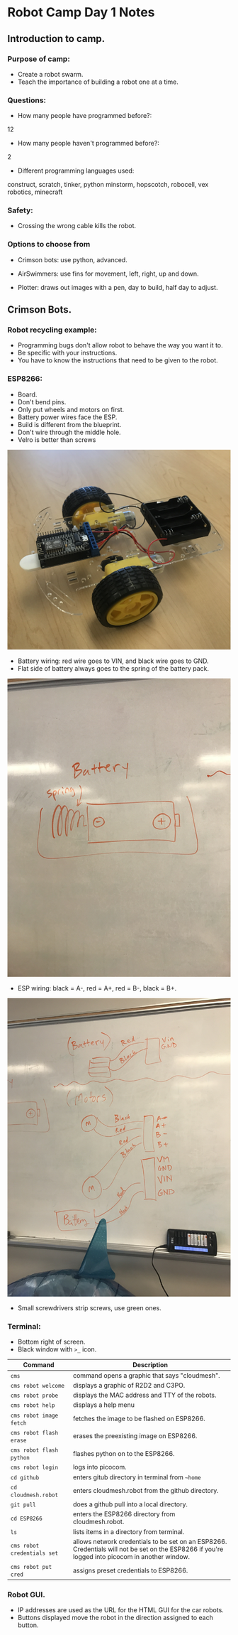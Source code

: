 # Robot Camp Day 1 Notes

## Introduction to camp.

### Purpose of camp:

* Create a robot swarm.
* Teach the importance of building a robot one at a time.

### Questions:

* How many people have programmed before?:

12

* How many people haven't programmed before?:

2

* Different programming languages used:

construct, scratch, tinker, python minstorm, hopscotch, robocell, vex robotics, minecraft

### Safety:

* Crossing the wrong cable kills the robot.

### Options to choose from

* Crimson bots:
use python, advanced.

* AirSwimmers:
use fins for movement, left, right, up and down.

* Plotter:
draws out images with a pen, day to build, half day to adjust.

## Crimson Bots.


### Robot recycling example:

* Programming bugs don't allow robot to behave the way you want it to.
* Be specific with your instructions.
* You have to know the instructions that need to be given to the robot.

### ESP8266:

* Board.
* Don't bend pins.
* Only put wheels and motors on first.
* Battery power wires face the ESP.
* Build is different from the blueprint.
* Don't wire through the middle hole.
* Velro is better than screws

![](../images/carbot.jpg)

* Battery wiring: red wire goes to VIN, and black wire goes to GND.
* Flat side of battery always goes to the spring of the battery pack.

![](../images/carbattery.jpg)

* ESP wiring: black = A-, red = A+, red = B-, black = B+.

![](../images/carwires.jpg)

* Small screwdrivers strip screws, use green ones.

### Terminal:

* Bottom right of screen.
* Black window with `>_` icon.

| Command | Description |
| ------- | ----------- |
|`cms` | command opens a graphic that says "cloudmesh".
| `cms robot welcome`| displays a graphic of R2D2 and C3PO.
|`cms robot probe` |displays the MAC address and TTY of the robots.
| `cms robot help` | displays a help menu  
| `cms robot image fetch` | fetches the image to be flashed on ESP8266.
| `cms robot flash erase` | erases the preexisting image on ESP8266.
| `cms robot flash python` | flashes python on to the ESP8266.
| `cms robot login` | logs into picocom.
| `cd github` | enters gitub directory in terminal from `~home`
| `cd cloudmesh.robot` | enters cloudmesh.robot from the github directory.
| `git pull` | does a github pull into a local directory.
| `cd ESP8266` | enters the ESP8266 directory from cloudmesh.robot.
| `ls` | lists items in a directory from terminal.
| `cms robot credentials set` | allows network credentials to be set on an ESP8266. Credentials will not be set on the ESP8266 if you're logged into picocom in another window. |
|`cms robot put cred` | assigns preset credentials to ESP8266.

### Robot GUI.

* IP addresses are used as the URL for the HTML GUI for the car robots.
* Buttons displayed move the robot in the direction assigned to each button.